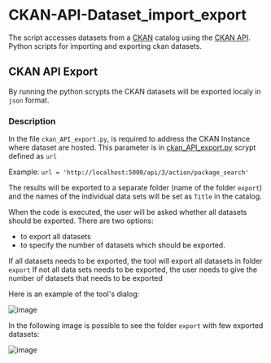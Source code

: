 # CKAN-API-Dataset_import_export
The script accesses datasets from a [CKAN](https://ckan.org/) catalog using the [CKAN API](https://docs.ckan.org/en/2.9/api/). 
Python scripts for importing and exporting ckan datasets.

## CKAN API Export
By running the python scrypts the CKAN datasets will be exported localy in `json` format. 

### Description

In the file `ckan_API_export.py`, is required to address the CKAN Instance where dataset are hosted. This parameter is in [ckan_API_export.py](https://github.com/MarijaKnezevic/CKAN-API-export/blob/main/ckan_API_export.py) scrypt defined as `url` 

Example:
`url = 'http://localhost:5000/api/3/action/package_search'`

The results will be exported to a separate folder (name of the folder `export`) and the names of the individual data sets will be set as `Title` in the catalog.

When the code is executed, the user will be asked whether all datasets should be exported.
There are two options: 
- to export all datasets
- to specify the number of datasets which should be exported.

If all datasets needs to be exported, the tool will export all datasets in folder `export`
If not all data sets needs to be exported, the user needs to give the number of datasets that needs to be exported


Here is an example of the tool's dialog:

![image](https://github.com/MarijaKnezevic/CKAN-API-export/assets/93824048/b2d6d229-bab9-4f17-afbd-7acb2d8ab0fd)

In the following image is possible to see the folder `export` with few exported datasets:

![image](https://github.com/MarijaKnezevic/CKAN-API-export/assets/93824048/2ab39f31-2840-4f34-b499-95f67596c82a)
